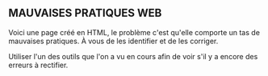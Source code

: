 ## MAUVAISES PRATIQUES WEB

Voici une page créé en HTML, le problème c'est qu'elle comporte un tas de mauvaises pratiques.
À vous de les identifier et de les corriger.

Utiliser l'un des outils que l'on a vu en cours afin de voir s'il y a encore des erreurs à rectifier.